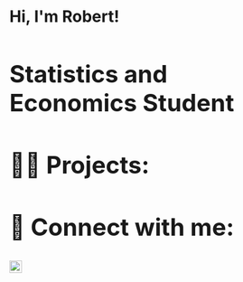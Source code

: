 <h1>Hi, I'm Robert! <br/><a <h1>

<h2> Statistics and Economics Student</h2>

<h2>👨‍💻 Projects:</h2>

<h2> 🤳 Connect with me:</h2>

[<img align="left" alt="RobertFrank | LinkedIn" width="22px" src="https://cdn.jsdelivr.net/npm/simple-icons@v3/icons/linkedin.svg" />][linkedin]

[linkedin]: https://www.linkedin.com/in/robertfrank1007/

<!--

Here are some ideas to get you started:

- 🔭 I’m currently working on ...
- 🌱 I’m currently learning ...
- 👯 I’m looking to collaborate on ...
- 🤔 I’m looking for help with ...
- 💬 Ask me about ...
- 📫 How to reach me: ...
- 😄 Pronouns: ...
- ⚡ Fun fact: ...
-->
